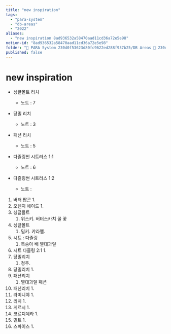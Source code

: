 ```yaml
---
title: "new inspiration"
tags:
  - "para-system"
  - "db-areas"
  - "2022"
aliases:
  - "new inspiration 8ad936532a58470aad11cd36a72e5e98"
notion-id: "8ad936532a58470aad11cd36a72e5e98"
folder: "🚀 PARA System 230d0f53623d80fc9622ed288f937b25/DB Areas 🔲 230d0f53623d812fa0e9f500c4679623/(주) 음 66e9b539f26a4b65b785de77451613c8/카페쇼 d5523d3286ac43f885e3942db25ee5d1/2022 카페쇼 76c7acd179214d439817a38a3c1257ca"
published: false
---
```


# new inspiration

* 싱글몰트 리치
  * 노트 : 7

* 당밀 리치
  * 노트 : 3

* 패션 리치
  * 노트 : 5

* 다즐링썬 시트러스 1:1
  * 노트 : 6

* 다즐링썬 시트러스 1:2
  * 노트 :

1. 버터 팝콘
   1\.
2. 오렌지 에이드
   1\.
3. 싱글몰트
   1. 위스키. 버터스카치 꿀 꽃
4. 싱글몰트
   1. 밀키. 캬라멜.
5. 시트 : 다즐링
   1. 복숭아 배 열대과일
6. 시트 다즐링 2:1
   1\.
7. 당밀리치
   1. 청주.
8. 당밀리치
   1\.
9. 패션리치
   1. 열대과일 패션
10. 패션리치
    1\.
11. 라미니야
    1\.
12. 리치
    1\.
13. 게르시
    1\.
14. 코르디예라
    1\.
15. 민트
    1\.
16. 스파이스
    1\.
